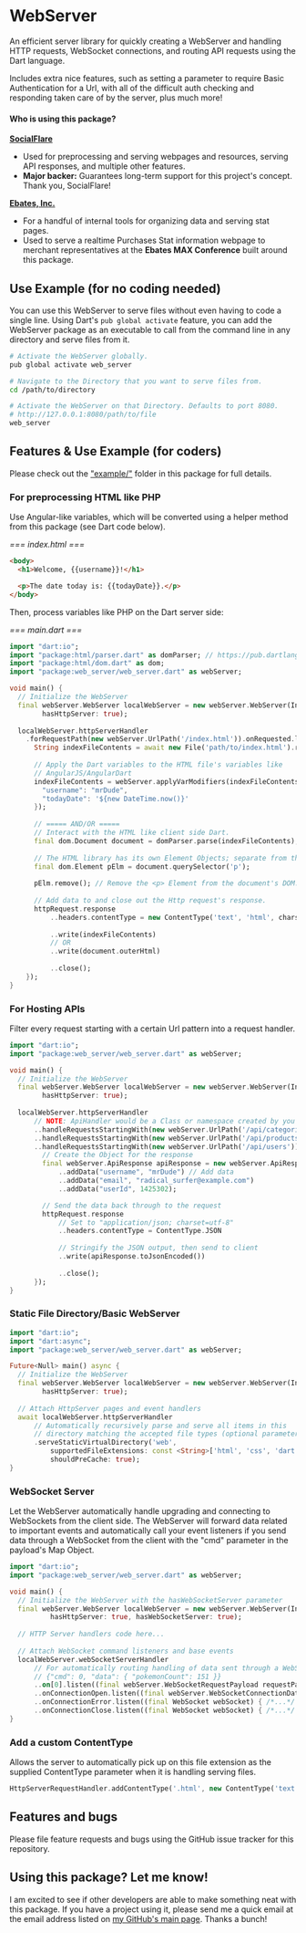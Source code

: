 WebServer
=========

An efficient server library for quickly creating a WebServer and handling HTTP requests, WebSocket
connections, and routing API requests using the Dart language.

Includes extra nice features, such as setting a parameter to require Basic Authentication for a Url,
with all of the difficult auth checking and responding taken care of by the server, plus much more!

#### Who is using this package?

__[SocialFlare](https://socialflare.us/)__
* Used for preprocessing and serving webpages and resources, serving API responses, and multiple other features.
* __Major backer:__ Guarantees long-term support for this project's concept. Thank you, SocialFlare!

__[Ebates, Inc.](http://www.ebates.com/)__
* For a handful of internal tools for organizing data and serving stat pages.
* Used to serve a realtime Purchases Stat information webpage to merchant representatives at the __Ebates MAX Conference__
  built around this package.

Use Example (for no coding needed)
--------------------------------------------------------------

You can use this WebServer to serve files without even having to code a single line. Using Dart's
`pub global activate` feature, you can add the WebServer package as an executable to call from the
command line in any directory and serve files from it.

~~~bash
# Activate the WebServer globally.
pub global activate web_server
~~~

~~~bash
# Navigate to the Directory that you want to serve files from.
cd /path/to/directory

# Activate the WebServer on that Directory. Defaults to port 8080.
# http://127.0.0.1:8080/path/to/file
web_server
~~~

Features & Use Example (for coders)
------------------------

Please check out the ["example/"](example/) folder in this package for full details.

### For preprocessing HTML like PHP

Use Angular-like variables, which will be converted using a helper method from this package (see Dart
code below).

*=== index.html ===*
~~~html
<body>
  <h1>Welcome, {{username}}!</h1>

  <p>The date today is: {{todayDate}}.</p>
</body>
~~~

Then, process variables like PHP on the Dart server side:

*=== main.dart ===*
~~~dart
import "dart:io";
import "package:html/parser.dart" as domParser; // https://pub.dartlang.org/packages/html
import "package:html/dom.dart" as dom;
import "package:web_server/web_server.dart" as webServer;

void main() {
  // Initialize the WebServer  
  final webServer.WebServer localWebServer = new webServer.WebServer(InternetAddress.ANY_IP_V4, 8080,
        hasHttpServer: true);
        
  localWebServer.httpServerHandler
    .forRequestPath(new webServer.UrlPath('/index.html')).onRequested.listen((final HttpRequest httpRequest) async {
      String indexFileContents = await new File('path/to/index.html').readAsString();
      
      // Apply the Dart variables to the HTML file's variables like
      // AngularJS/AngularDart
      indexFileContents = webServer.applyVarModifiers(indexFileContents, {
        "username": "mrDude",
        "todayDate": '${new DateTime.now()}'
      });
      
      // ===== AND/OR =====
      // Interact with the HTML like client side Dart.
      final dom.Document document = domParser.parse(indexFileContents);
      
      // The HTML library has its own Element Objects; separate from the 'dart:html' ones.
      final dom.Element pElm = document.querySelector('p');
      
      pElm.remove(); // Remove the <p> Element from the document's DOM.
      
      // Add data to and close out the Http request's response.
      httpRequest.response
          ..headers.contentType = new ContentType('text', 'html', charset: 'utf-8')
          
          ..write(indexFileContents)
          // OR
          ..write(document.outerHtml)
          
          ..close();
    });
}
~~~

### For Hosting APIs

Filter every request starting with a certain Url pattern into a request handler.

~~~dart
import "dart:io";
import "package:web_server/web_server.dart" as webServer;

void main() {
  // Initialize the WebServer
  final webServer.WebServer localWebServer = new webServer.WebServer(InternetAddress.ANY_IP_V4, 8080,
        hasHttpServer: true);
        
  localWebServer.httpServerHandler
      // NOTE: ApiHandler would be a Class or namespace created by you in your code, for example.
      ..handleRequestsStartingWith(new webServer.UrlPath('/api/categories')).listen(ApiHandler.forCategories)
      ..handleRequestsStartingWith(new webServer.UrlPath('/api/products')).listen(ApiHandler.forProducts)
      ..handleRequestsStartingWith(new webServer.UrlPath('/api/users')).listen((final HttpRequest httpRequest) {
        // Create the Object for the response
        final webServer.ApiResponse apiResponse = new webServer.ApiResponse()
            ..addData("username", "mrDude") // Add data
            ..addData("email", "radical_surfer@example.com")
            ..addData("userId", 1425302);

        // Send the data back through to the request
        httpRequest.response
            // Set to "application/json; charset=utf-8"
            ..headers.contentType = ContentType.JSON
            
            // Stringify the JSON output, then send to client
            ..write(apiResponse.toJsonEncoded())
            
            ..close();
      });
}
~~~

### Static File Directory/Basic WebServer

~~~dart
import "dart:io";
import "dart:async";
import "package:web_server/web_server.dart" as webServer;

Future<Null> main() async {
  // Initialize the WebServer  
  final webServer.WebServer localWebServer = new webServer.WebServer(InternetAddress.ANY_IP_V4, 8080,
        hasHttpServer: true);
        
  // Attach HttpServer pages and event handlers
  await localWebServer.httpServerHandler
      // Automatically recursively parse and serve all items in this
      // directory matching the accepted file types (optional parameter).
      .serveStaticVirtualDirectory('web',
          supportedFileExtensions: const <String>['html', 'css', 'dart', 'js'], // Optional restriction
          shouldPreCache: true);
}
~~~

### WebSocket Server

Let the WebServer automatically handle upgrading and connecting to WebSockets from the client
side. The WebServer will forward data related to important events and automatically call your
event listeners if you send data through a WebSocket from the client with the "cmd" parameter
in the payload's Map Object.

~~~dart
import "dart:io";
import "package:web_server/web_server.dart" as webServer;

void main() {
  // Initialize the WebServer with the hasWebSocketServer parameter
  final webServer.WebServer localWebServer = new webServer.WebServer(InternetAddress.ANY_IP_V4, 8080,
          hasHttpServer: true, hasWebSocketServer: true);
          
  // HTTP Server handlers code here...
  
  // Attach WebSocket command listeners and base events
  localWebServer.webSocketServerHandler
      // For automatically routing handling of data sent through a WebSocket with this pattern of "cmd":
      // {"cmd": 0, "data": { "pokemonCount": 151 }}
      ..on[0].listen((final webServer.WebSocketRequestPayload requestPayload) { /*...*/ })
      ..onConnectionOpen.listen((final webServer.WebSocketConnectionData connectionData) { /*...*/ })
      ..onConnectionError.listen((final WebSocket webSocket) { /*...*/ })
      ..onConnectionClose.listen((final WebSocket webSocket) { /*...*/ });
}
~~~

### Add a custom ContentType

Allows the server to automatically pick up on this file extension as the supplied ContentType parameter
when it is handling serving files.

~~~dart
HttpServerRequestHandler.addContentType('.html', new ContentType('text', 'html', charset: 'utf-8'));
~~~

Features and bugs
-----------------

Please file feature requests and bugs using the GitHub issue tracker for this repository.

Using this package? Let me know!
--------------------------------

I am excited to see if other developers are able to make something neat with this package.
If you have a project using it, please send me a quick email at the email address listed on
[my GitHub's main page](https://github.com/bwhite000). Thanks a bunch!
